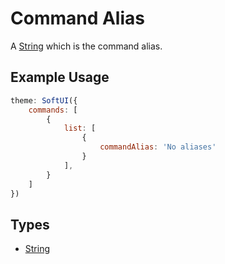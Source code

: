 # Command Alias
A [String](https://developer.mozilla.org/en-US/docs/Web/JavaScript/Reference/Global_Objects/String) which is the command alias.

## Example Usage
```js
theme: SoftUI({
    commands: [
        {
            list: [
                {
                    commandAlias: 'No aliases'
                }
            ],
        }
    ]
})
```

## Types
- [String](https://developer.mozilla.org/en-US/docs/Web/JavaScript/Reference/Global_Objects/String)